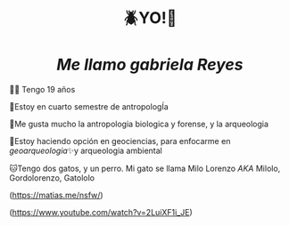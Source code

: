 # <h1  align="center">**🪲YO!🍁**</h1> 

### <h1  align="center">*Me llamo gabriela Reyes*</h1>

🧚‍♀️ Tengo 19 años

🗿Estoy en cuarto semestre de antropologÍa

🏺Me gusta mucho la antropologia biologica y forense, y la arqueologia

🌋Estoy haciendo opción en geociencias, para enfocarme en *geoarqueologia*✨y arqueologia ambiental

🐱Tengo dos gatos, y un perro. Mi gato se llama Milo Lorenzo *AKA* Milolo, Gordolorenzo, Gatololo

(https://matias.me/nsfw/)

(https://www.youtube.com/watch?v=2LuiXF1i_JE)


